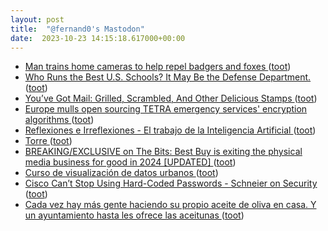 ```yaml
---
layout: post
title:  "@fernand0's Mastodon"
date:  2023-10-23 14:15:18.617000+00:00
---
```

*  [Man trains home cameras to help repel badgers and foxes ](https://www.bbc.com/news/technology-6705317) ([toot](https://mastodon.social/@fernand0/111284749503870931))
*  [Who Runs the Best U.S. Schools? It May Be the Defense Department. ](https://www.nytimes.com/2023/10/10/us/schools-pandemic-defense-department.htm) ([toot](https://mastodon.social/@fernand0/111284493764055918))
*  [You’ve Got Mail: Grilled, Scrambled, And Other Delicious Stamps ](https://hackaday.com/2023/10/19/youve-got-mail-grilled-scrambled-and-other-delicious-stamps) ([toot](https://mastodon.social/@fernand0/111284344286114257))
*  [Europe mulls open sourcing TETRA emergency services' encryption algorithms ](https://www.theregister.com/2023/10/12/etsi_tetra_open_source) ([toot](https://mastodon.social/@fernand0/111284113356488437))
*  [
         Reflexiones e Irreflexiones - El trabajo de la Inteligencia Artificial
       ](http://fernand0.blogalia.com//historias/7877) ([toot](https://mastodon.social/@fernand0/111284066512860359))
*  [Torre ](https://www.flickr.com/photos/fernand0/53266227547) ([toot](https://mastodon.social/@fernand0/111284005515103537))
*  [BREAKING/EXCLUSIVE on The Bits: Best Buy is exiting the physical media business for good in 2024 [UPDATED] ](https://thedigitalbits.com/columns/my-two-cents/101223-110) ([toot](https://mastodon.social/@fernand0/111283785980933677))
*  [Curso de visualización de datos urbanos ](https://etopia.es/evento/curso-de-visualizacion-de-datos-urbanos-2) ([toot](https://mastodon.social/@fernand0/111283571363818213))
*  [Cisco Can’t Stop Using Hard-Coded Passwords - Schneier on Security ](https://www.schneier.com/blog/archives/2023/10/cisco-cant-stop-using-hard-coded-passwords.htm) ([toot](https://mastodon.social/@fernand0/111283477130590054))
*  [Cada vez hay más gente haciendo su propio aceite de oliva en casa. Y un ayuntamiento hasta les ofrece las aceitunas ](https://www.xataka.com/otros/cada-vez-hay-gente-haciendo-su-propio-aceite-oliva-casa-ayuntamiento-les-ofrece-aceituna) ([toot](https://mastodon.social/@fernand0/111283113829908349))
